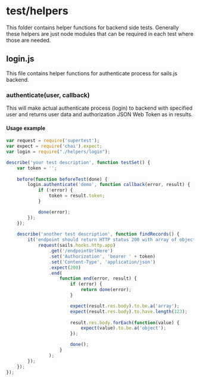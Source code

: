 # test/helpers
This folder contains helper functions for backend side tests. Generally these helpers are just node modules that
can be required in each test where those are needed.

## login.js
This file contains helper functions for authenticate process for sails.js backend. 

### authenticate(user, callback)
This will make actual authenticate process (login) to backend with specified user and returns user data and 
authorization JSON Web Token as in results. 

#### Usage example
```javascript
var request = require('supertest');
var expect = require('chai').expect;
var login = require("./helpers/login");

describe('your test description', function testSet() {
    var token = '';
    
    before(function beforeTest(done) {
        login.authenticate('demo', function callback(error, result) {
            if (!error) {
                token = result.token;
            }

            done(error);
        });
    });
    
    describe('another test description', function findRecords() {
        it('endpoint should return HTTP status 200 with array of objects as in body', function it(done) {
            request(sails.hooks.http.app)
                .get('/endpointUrlHere')
                .set('Authorization', 'bearer ' + token)
                .set('Content-Type', 'application/json')
                .expect(200)
                .end(
                    function end(error, result) {
                        if (error) {
                            return done(error);
                        }

                        expect(result.res.body).to.be.a('array');
                        expect(result.res.body).to.have.length(123);
                        
                        result.res.body.forEach(function(value) {
                            expect(value).to.be.a('object');
                        });

                        done();
                    }
                );
        });
    });
});
```